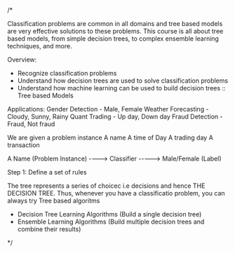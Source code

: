/*

Classification problems are common in all domains and tree based models are very effective solutions to these problems.
This course is all about tree based models, from simple decision trees, to complex ensemble learning techniques, and more.

Overview: 
- Recognize classification problems
- Understand how decision trees are used to solve classification problems
- Understand how machine learning can be used to build decision trees :: Tree based Models


Applications:
Gender Detection      - Male, Female
Weather Forecasting   - Cloudy, Sunny, Rainy
Quant Trading         - Up day, Down day
Fraud Detection       - Fraud, Not fraud

We are given a problem instance
A name
A time of Day
A trading day
A transaction


A Name (Problem Instance) ----> Classifier  -----> Male/Female (Label)

Step 1: Define a set of rules

The tree represents a series of choicec i.e decisions and hence THE DECISION TREE.
Thus, whenever you have a classificatio problem, you can always try Tree based algoritms

- Decision Tree Learning Algorithms (Build a single decision tree)
- Ensemble Learning Algorithms      (Build multiple decision trees and combine their results)

*/


